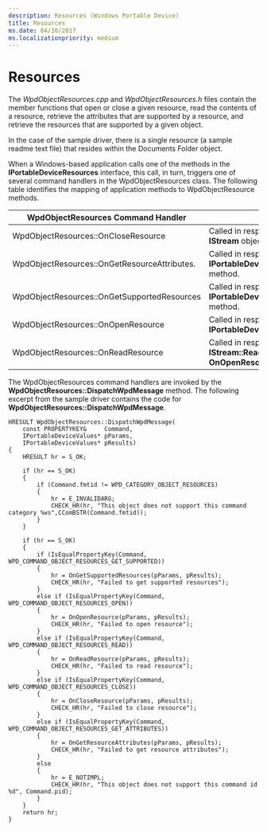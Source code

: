 ```yaml
---
description: Resources (Windows Portable Device)
title: Resources
ms.date: 04/20/2017
ms.localizationpriority: medium
---
```


# Resources


The *WpdObjectResources.cpp* and *WpdObjectResources.h* files contain the member functions that open or close a given resource, read the contents of a resource, retrieve the attributes that are supported by a resource, and retrieve the resources that are supported by a given object.

In the case of the sample driver, there is a single resource (a sample readme text file) that resides within the Documents Folder object.

When a Windows-based application calls one of the methods in the **IPortableDeviceResources** interface, this call, in turn, triggers one of several command handlers in the WpdObjectResources class. The following table identifies the mapping of application methods to WpdObjectResource methods.

| WpdObjectResources Command Handler           | Description                                                                                                                            |
|----------------------------------------------|----------------------------------------------------------------------------------------------------------------------------------------|
| WpdObjectResources::OnCloseResource          | Called in response to a close operation on the **IStream** object that **OnOpenResource** returned.                                    |
| WpdObjectResources::OnGetResourceAttributes. | Called in response to an application invoking the **IPortableDeviceResources::GetResourceAttributes** method.                          |
| WpdObjectResources::OnGetSupportedResources  | Called in response to an application invoking the **IPortableDeviceResources::GetSuportedResources** method.                           |
| WpdObjectResources::OnOpenResource           | Called in response to an application invoking the **IPortableDeviceResources::GetStream** method.                                      |
| WpdObjectResources::OnReadResource           | Called in response to an application invoking the **IStream::Read** method on the **IStream** object that **OnOpenResource** returned. |

 

The WpdObjectResources command handlers are invoked by the **WpdObjectResources::DispatchWpdMessage** method. The following excerpt from the sample driver contains the code for **WpdObjectResources::DispatchWpdMessage**.

```ManagedCPlusPlus
HRESULT WpdObjectResources::DispatchWpdMessage(
    const PROPERTYKEY&     Command,
    IPortableDeviceValues* pParams,
    IPortableDeviceValues* pResults)
{
    HRESULT hr = S_OK;

    if (hr == S_OK)
    {
        if (Command.fmtid != WPD_CATEGORY_OBJECT_RESOURCES)
        {
            hr = E_INVALIDARG;
            CHECK_HR(hr, "This object does not support this command category %ws",CComBSTR(Command.fmtid));
        }
    }

    if (hr == S_OK)
    {
        if (IsEqualPropertyKey(Command, WPD_COMMAND_OBJECT_RESOURCES_GET_SUPPORTED))
        {
            hr = OnGetSupportedResources(pParams, pResults);
            CHECK_HR(hr, "Failed to get supported resources");
        }
        else if (IsEqualPropertyKey(Command, WPD_COMMAND_OBJECT_RESOURCES_OPEN))
        {
            hr = OnOpenResource(pParams, pResults);
            CHECK_HR(hr, "Failed to open resource");
        }
        else if (IsEqualPropertyKey(Command, WPD_COMMAND_OBJECT_RESOURCES_READ))
        {
            hr = OnReadResource(pParams, pResults);
            CHECK_HR(hr, "Failed to read resource");
        }
        else if (IsEqualPropertyKey(Command, WPD_COMMAND_OBJECT_RESOURCES_CLOSE))
        {
            hr = OnCloseResource(pParams, pResults);
            CHECK_HR(hr, "Failed to close resource");
        }
        else if (IsEqualPropertyKey(Command, WPD_COMMAND_OBJECT_RESOURCES_GET_ATTRIBUTES))
        {
            hr = OnGetResourceAttributes(pParams, pResults);
            CHECK_HR(hr, "Failed to get resource attributes");
        }
        else
        {
            hr = E_NOTIMPL;
            CHECK_HR(hr, "This object does not support this command id %d", Command.pid);
        }
    }
    return hr;
}
```

 

 




